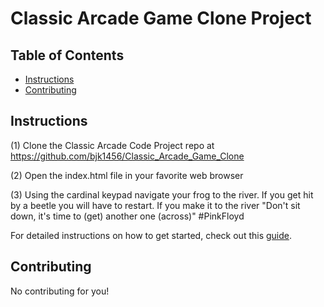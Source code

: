 # Classic Arcade Game Clone Project

## Table of Contents

- [Instructions](#instructions)
- [Contributing](#contributing)

## Instructions

(1) Clone the Classic Arcade Code Project repo at https://github.com/bjk1456/Classic_Arcade_Game_Clone

(2) Open the index.html file in your favorite web browser

(3) Using the cardinal keypad navigate your frog to the river. If you get hit by a beetle you will have to restart. If you make it to the river "Don't sit down, it's time to (get) another one (across)" #PinkFloyd

For detailed instructions on how to get started, check out this [guide](https://docs.google.com/document/d/1v01aScPjSWCCWQLIpFqvg3-vXLH2e8_SZQKC8jNO0Dc/pub?embedded=true).

## Contributing

No contributing for you! 
